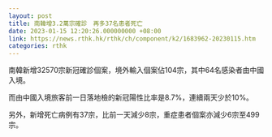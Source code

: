 ```yaml
---
layout: post
title: 南韓增3.2萬宗確診　再多37名患者死亡
date: 2023-01-15 12:20:26.000000000 +08:00
link: https://news.rthk.hk/rthk/ch/component/k2/1683962-20230115.htm
categories: rthk
---
```


南韓新增32570宗新冠確診個案，境外輸入個案佔104宗，其中64名感染者由中國入境。

而由中國入境旅客前一日落地檢的新冠陽性比率是8.7%，連續兩天少於10%。

另外，新增死亡病例有37宗，比前一天減少8宗，重症患者個案亦減少6宗至499宗。
